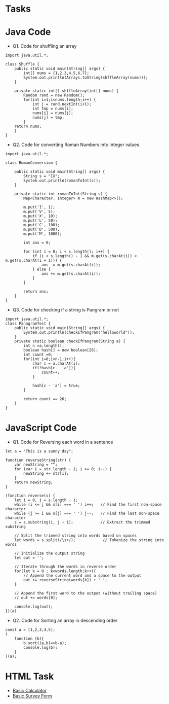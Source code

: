 # Tasks

# Java Code

- Q1. Code for shuffling an array
```
import java.util.*;

class Shuffle {
    public static void main(String[] args) {
	    int[] nums = {1,2,3,4,5,6,7};
	    System.out.println(Arrays.toString(shffleArray(nums)));
    }

    private static int[] shffleArray(int[] nums) {
	    Random rand = new Random();
	    for(int i=1;i<nums.length;i++) {
	    	int j = rand.nextInt(i+1);
	    	int tmp = nums[i];
	    	nums[i] = nums[j];
	    	nums[j] = tmp;
	    }
	return nums;
    }
}
```

- Q2. Code for converting Roman Numbers into Integer values

```
import java.util.*;

class RomanConversion {
    
    public static void main(String[] args) {
        String s = "IX";
        System.out.println(romanToInt(s));
    }
    
    private static int romanToInt(String s) {
        Map<Character, Integer> m = new HashMap<>();
        
        m.put('I', 1);
        m.put('V', 5);
        m.put('X', 10);
        m.put('L', 50);
        m.put('C', 100);
        m.put('D', 500);
        m.put('M', 1000);
        
        int ans = 0;
        
        for (int i = 0; i < s.length(); i++) {
            if (i < s.length() - 1 && m.get(s.charAt(i)) < m.get(s.charAt(i + 1))) {
                ans -= m.get(s.charAt(i));
            } else {
                ans += m.get(s.charAt(i));
            }
        }
        
        return ans;
    }
}
```

- Q3. Code for checking if a string is Pangram or not

```
import java.util.*;
class PanagramTest {
    public static void main(String[] args) {
        System.out.println(checkIfPangram("helloworld"));
    }
    private static boolean checkIfPangram(String a) {
        int n =a.length();
        boolean hash[] = new boolean[26];
        int count =0;
        for(int i=0;i<n-1;i++){
            char c = a.charAt(i);
            if(!hash[c-  'a']){
                count++;
            }

            hash[c - 'a'] = true;
        }

        return count == 26;
    }
}
```
# JavaScript Code

- Q1. Code for Reversing each word in a sentence
```
let a = "This is a sunny day";

function reverseString(str) {
    var newString = "";
    for (var i = str.length - 1; i >= 0; i--) {
        newString += str[i];
    }
    return newString;
}

(function reverse(s) {
    let i = 0, j = s.length - 1;
    while (i <= j && s[i] === ' ') i++;   // Find the first non-space character
    while (j >= i && s[j] === ' ') j--;   // Find the last non-space character
    s = s.substring(i, j + 1);            // Extract the trimmed substring

    // Split the trimmed string into words based on spaces
    let words = s.split(/\s+/);            // Tokenize the string into words

    // Initialize the output string
    let out = '';

    // Iterate through the words in reverse order
    for(let k = 0 ; k<words.length;k++){
        // Append the current word and a space to the output
        out += reverseString(words[k]) + ' ';
    }

    // Append the first word to the output (without trailing space)
    // out += words[0];
    
    console.log(out);
})(a)
```

- Q2. Code for Sorting an array in descending order

```
const a = [1,2,3,4,5];
(
    function (b){
        b.sort((a,b)=>b-a); 
        console.log(b);
    }
)(a);
```

# HTML Task
- [Basic Calculator]([https://google.com](https://github.com/Tr4ce007/Test/tree/master/TaskCloudVedanta/BasicCalculator)https://github.com/Tr4ce007/Test/tree/master/TaskCloudVedanta/BasicCalculator)
- [Basic Survey Form]([https://google.com](https://github.com/Tr4ce007/Test/tree/master/TaskCloudVedanta/SurveyForm)https://github.com/Tr4ce007/Test/tree/master/TaskCloudVedanta/SurveyForm)
